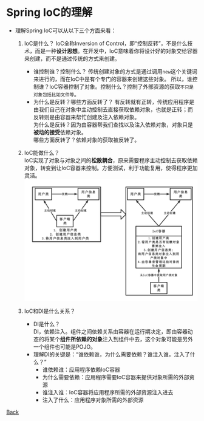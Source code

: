 # <a id="sp-3">Spring IoC的理解</a>

- 理解Spring IoC可以从以下三个方面来看：
    1.  IoC是什么？ 
        IoC全称Inversion of Control，即“控制反转”，不是什么技术，而是一种**设计思想**。在开发中，IoC意味着你将设计好的对象交给容器来创建，而不是通过传统的方式来创建。
        - 谁控制谁？控制什么？
        传统创建对象的方式是通过调用`new`这个关键词来进行的，而在IoC中是有个专门的容器来创建这些对象。
        所以，谁控制谁？IoC容器控制了对象。控制什么？控制了外部资源的获取`不只是对象包括比如文件等`。
        - 为什么是反转？哪些方面反转了？
        有反转就有正转，传统应用程序是由我们自己在对象中主动控制去直接获取依赖对象，也就是正转；而反转则是由容器来帮忙创建及注入依赖对象。  
        为什么是反转？因为由容器帮我们查找以及注入依赖对象，对象只是**被动的接受**依赖对象。  
        哪些方面反转了？依赖对象的获取被反转了。
    
    2.  IoC能做什么？    
        IoC实现了对象与对象之间的**松散耦合**，原来需要程序主动控制去获取依赖对象，转变到让IoC容器来控制。方便测试，利于功能复用，使得程序更加灵活。
        ![IoC实现的转变](/imgs/summary/sp-3-1.png)

    3. IoC和DI是什么关系？
        -   DI是什么？  
            DI，依赖注入。组件之间依赖关系由容器在运行期决定，即由容器动态的将某个**组件所依赖的对象**注入到组件中去，这个对象可能是另外一个组件也可能是POJO。
        -   理解DI的关键是：“谁依赖谁，为什么需要依赖？谁注入谁，注入了什么？”
            -   谁依赖谁：应用程序依赖IoC容器
            -   为什么需要依赖：应用程序需要IoC容器来提供对象所需的外部资源
            -   谁注入谁：IoC容器将应用程序所需的外部资源注入进去
            -   注入了什么：应用程序对象所需的外部资源

[Back](../../summary.md)